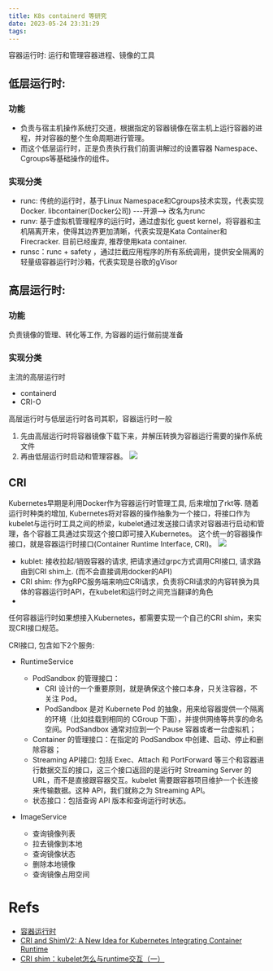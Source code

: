 ```yaml
---
title: K8s containerd 等研究
date: 2023-05-24 23:31:29
tags:
---
```

容器运行时: 运行和管理容器进程、镜像的工具
## 低层运行时:
### 功能
- 负责与宿主机操作系统打交道，根据指定的容器镜像在宿主机上运行容器的进程，并对容器的整个生命周期进行管理。
- 而这个低层运行时，正是负责执行我们前面讲解过的设置容器 Namespace、Cgroups等基础操作的组件。

### 实现分类
- runc: 传统的运行时，基于Linux Namespace和Cgroups技术实现，代表实现Docker. libcontainer(Docker公司) ---开源--> 改名为runc
- runv: 基于虚拟机管理程序的运行时，通过虚拟化 guest kernel，将容器和主机隔离开来，使得其边界更加清晰，代表实现是Kata Container和Firecracker. 目前已经废弃, 推荐使用kata container. 
- runsc：runc + safety ，通过拦截应用程序的所有系统调用，提供安全隔离的轻量级容器运行时沙箱，代表实现是谷歌的gVisor

## 高层运行时:
### 功能
负责镜像的管理、转化等工作, 为容器的运行做前提准备

### 实现分类
主流的高层运行时
- containerd
- CRI-O

高层运行时与低层运行时各司其职，容器运行时一般
1. 先由高层运行时将容器镜像下载下来，并解压转换为容器运行需要的操作系统文件
2. 再由低层运行时启动和管理容器。
![](https://pic3.zhimg.com/v2-388832b9ff6ded6f9e04e30c02078a72_r.jpg)


## CRI
Kubernetes早期是利用Docker作为容器运行时管理工具, 后来增加了rkt等. 随着运行时种类的增加, 
Kubernetes将对容器的操作抽象为一个接口，将接口作为kubelet与运行时工具之间的桥梁，kubelet通过发送接口请求对容器进行启动和管理，各个容器工具通过实现这个接口即可接入Kubernetes。
这个统一的容器操作接口，就是容器运行时接口(Container Runtime Interface, CRI)。
![](https://pic4.zhimg.com/v2-e8c76976f12a9b6552381a2dd4402887_r.jpg)

- kublet: 接收拉起/销毁容器的请求, 把请求通过grpc方式调用CRI接口, 请求路由到CRI shim上. (而不会直接调用docker的API)
- CRI shim: 作为gRPC服务端来响应CRI请求，负责将CRI请求的内容转换为具体的容器运行时API，在kubelet和运行时之间充当翻译的角色
- 
任何容器运行时如果想接入Kubernetes，都需要实现一个自己的CRI shim，来实现CRI接口规范。

CRI接口, 包含如下2个服务: 
- RuntimeService
  - PodSandbox 的管理接口：
    - CRI 设计的一个重要原则，就是确保这个接口本身，只关注容器，不关注 Pod。
    - PodSandbox 是对 Kubernete Pod 的抽象，用来给容器提供一个隔离的环境（比如挂载到相同的 CGroup 下面），并提供网络等共享的命名空间。PodSandbox 通常对应到一个 Pause 容器或者一台虚拟机；
  - Container 的管理接口：在指定的 PodSandbox 中创建、启动、停止和删除容器；
  - Streaming API接口: 包括 Exec、Attach 和 PortForward 等三个和容器进行数据交互的接口，这三个接口返回的是运行时 Streaming Server 的 URL，而不是直接跟容器交互。kubelet 需要跟容器项目维护一个长连接来传输数据。这种 API，我们就称之为 Streaming API。
  - 状态接口：包括查询 API 版本和查询运行时状态。

- ImageService
  - 查询镜像列表
  - 拉去镜像到本地
  - 查询镜像状态
  - 删除本地镜像
  - 查询镜像占用空间

# Refs
- [容器运行时](https://zhuanlan.zhihu.com/p/577765547)
- [CRI and ShimV2: A New Idea for Kubernetes Integrating Container Runtime](https://www.alibabacloud.com/blog/cri-and-shimv2-a-new-idea-for-kubernetes-integrating-container-runtime_594783)
- [CRI shim：kubelet怎么与runtime交互（一）](https://zhuanlan.zhihu.com/p/438351320)
